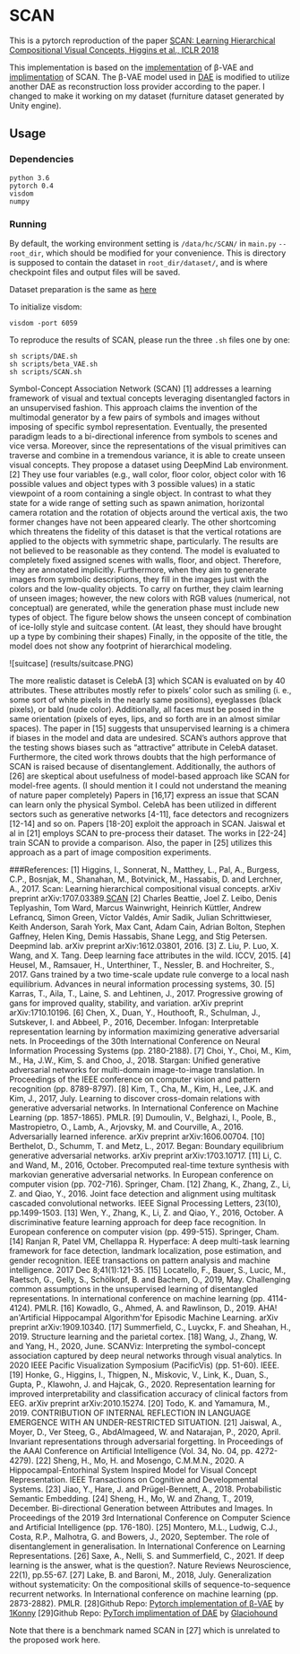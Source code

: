 # SCAN
This is a pytorch reproduction of the paper [SCAN: Learning Hierarchical Compositional Visual Concepts, Higgins et al., ICLR 2018][SCAN]

This implementation is based on the [implementation][beta-VAE] of β-VAE and [implimentation][DAE] of SCAN.
The β-VAE model used in [DAE] is modified to utilize another DAE as reconstruction loss provider according to the paper.
I changed to make it working on my dataset (furniture dataset generated by Unity engine).

## Usage

### Dependencies
```
python 3.6
pytorch 0.4
visdom
numpy
```

### Running

By default, the working environment setting is `/data/hc/SCAN/` in `main.py` `--root_dir`, which should be modified for your convenience.
This is directory is supposed to contain the dataset in `root_dir/dataset/`, and is where checkpoint files and output files will be saved.

Dataset preparation is the same as [here](https://github.com/1Konny/FactorVAE)

To initialize visdom:

    visdom -port 6059

To reproduce the results of SCAN, please run the three `.sh` files one by one:

    sh scripts/DAE.sh
    sh scripts/beta_VAE.sh
    sh scripts/SCAN.sh

Symbol-Concept Association Network (SCAN) [1] addresses a learning framework of visual and textual concepts leveraging disentangled factors in an unsupervised fashion.  This approach claims the invention of the multimodal generator by a few pairs of symbols and images without imposing of specific symbol representation. Eventually, the presented paradigm leads to a bi-directional inference from symbols to scenes and vice versa. Moreover, since the representations of the visual primitives can traverse and combine in a tremendous variance, it is able to create unseen visual concepts. 
They propose a dataset using DeepMind Lab environment. [2] They use four variables (e.g., wall color, floor color, object color with 16 possible values and object types with 3 possible values) in a static viewpoint of a room containing a single object. In contrast to what they state for a wide range of setting such as spawn animation, horizontal camera rotation and the rotation of objects around the vertical axis, the two former changes have not been appeared clearly. The other shortcoming which threatens the fidelity of this dataset is that the vertical rotations are applied to the objects with symmetric shape, particularly. The results are not believed to be reasonable as they contend. The model is evaluated to completely fixed assigned scenes with walls, floor, and object. Therefore, they are annotated implicitly. Furthermore, when they aim to generate images from symbolic descriptions, they fill in the images just with the colors and the low-quality objects. To carry on further, they claim learning of unseen images; however, the new colors with RGB values (numerical, not conceptual) are generated, while the generation phase must include new types of object. The figure below shows the unseen concept of combination of ice-lolly style and suitcase content. (At least, they should have brought up a type by combining their shapes) Finally, in the opposite of the title, the model does not show any footprint of hierarchical modeling.

![suitcase] (results/suitcase.PNG)

The more realistic dataset is CelebA [3] which SCAN is evaluated on by 40 attributes. These attributes mostly refer to pixels’ color such as smiling (i. e., some sort of white pixels in the nearly same positions), eyeglasses (black pixels), or bald (nude color). Additionally, all faces must be posed in the same orientation (pixels of eyes, lips, and so forth are in an almost similar spaces). 
The paper in [15] suggests that unsupervised learning is a chimera if biases in the model and data are undesired. SCAN’s authors approve that the testing shows biases such as “attractive” attribute in CelebA dataset. Furthermore, the cited work throws doubts that the high performance of SCAN is raised because of disentanglement. Additionally, the authors of [26] are skeptical about usefulness of model-based approach like SCAN for model-free agents. (I should mention it I could not understand the meaning of nature paper completely) 
Papers in [16,17] express an issue that SCAN can learn only the physical Symbol.
CelebA has been utilized in different sectors such as generative networks [4-11], face detectors and recognizers [12-14] and so on. 
Papers [18-20] exploit the approach in SCAN. Jaiswal et al in [21] employs SCAN to pre-process their dataset. The works in [22-24] train SCAN to provide a comparison. Also, the paper in [25] utilizes this approach as a part of image composition experiments.


###References:
[1] Higgins, I., Sonnerat, N., Matthey, L., Pal, A., Burgess, C.P., Bosnjak, M., Shanahan, M., Botvinick, M., Hassabis, D. and Lerchner, A., 2017. Scan: Learning hierarchical compositional visual concepts. arXiv preprint arXiv:1707.03389.[SCAN]
[2] Charles Beattie, Joel Z. Leibo, Denis Teplyashin, Tom Ward, Marcus Wainwright, Heinrich Küttler, Andrew Lefrancq, Simon Green, Víctor Valdés, Amir Sadik, Julian Schrittwieser, Keith Anderson, Sarah York, Max Cant, Adam Cain, Adrian Bolton, Stephen Gaffney, Helen King, Demis Hassabis, Shane Legg, and Stig Petersen. Deepmind lab. arXiv preprint arXiv:1612.03801, 2016.
[3] Z. Liu, P. Luo, X. Wang, and X. Tang. Deep learning face attributes in the wild. ICCV, 2015.
[4] Heusel, M., Ramsauer, H., Unterthiner, T., Nessler, B. and Hochreiter, S., 2017. Gans trained by a two time-scale update rule converge to a local nash equilibrium. Advances in neural information processing systems, 30.
[5] Karras, T., Aila, T., Laine, S. and Lehtinen, J., 2017. Progressive growing of gans for improved quality, stability, and variation. arXiv preprint arXiv:1710.10196.
[6] Chen, X., Duan, Y., Houthooft, R., Schulman, J., Sutskever, I. and Abbeel, P., 2016, December. Infogan: Interpretable representation learning by information maximizing generative adversarial nets. In Proceedings of the 30th International Conference on Neural Information Processing Systems (pp. 2180-2188).
[7] Choi, Y., Choi, M., Kim, M., Ha, J.W., Kim, S. and Choo, J., 2018. Stargan: Unified generative adversarial networks for multi-domain image-to-image translation. In Proceedings of the IEEE conference on computer vision and pattern recognition (pp. 8789-8797).
[8] Kim, T., Cha, M., Kim, H., Lee, J.K. and Kim, J., 2017, July. Learning to discover cross-domain relations with generative adversarial networks. In International Conference on Machine Learning (pp. 1857-1865). PMLR.
[9] Dumoulin, V., Belghazi, I., Poole, B., Mastropietro, O., Lamb, A., Arjovsky, M. and Courville, A., 2016. Adversarially learned inference. arXiv preprint arXiv:1606.00704.
[10] Berthelot, D., Schumm, T. and Metz, L., 2017. Began: Boundary equilibrium generative adversarial networks. arXiv preprint arXiv:1703.10717.
[11] Li, C. and Wand, M., 2016, October. Precomputed real-time texture synthesis with markovian generative adversarial networks. In European conference on computer vision (pp. 702-716). Springer, Cham.
[12] Zhang, K., Zhang, Z., Li, Z. and Qiao, Y., 2016. Joint face detection and alignment using multitask cascaded convolutional networks. IEEE Signal Processing Letters, 23(10), pp.1499-1503.
[13] Wen, Y., Zhang, K., Li, Z. and Qiao, Y., 2016, October. A discriminative feature learning approach for deep face recognition. In European conference on computer vision (pp. 499-515). Springer, Cham.
[14] Ranjan R, Patel VM, Chellappa R. Hyperface: A deep multi-task learning framework for face detection, landmark localization, pose estimation, and gender recognition. IEEE transactions on pattern analysis and machine intelligence. 2017 Dec 8;41(1):121-35.
[15] Locatello, F., Bauer, S., Lucic, M., Raetsch, G., Gelly, S., Schölkopf, B. and Bachem, O., 2019, May. Challenging common assumptions in the unsupervised learning of disentangled representations. In international conference on machine learning (pp. 4114-4124). PMLR.
[16] Kowadlo, G., Ahmed, A. and Rawlinson, D., 2019. AHA! an'Artificial Hippocampal Algorithm'for Episodic Machine Learning. arXiv preprint arXiv:1909.10340.
[17] Summerfield, C., Luyckx, F. and Sheahan, H., 2019. Structure learning and the parietal cortex.
[18] Wang, J., Zhang, W. and Yang, H., 2020, June. SCANViz: Interpreting the symbol-concept association captured by deep neural networks through visual analytics. In 2020 IEEE Pacific Visualization Symposium (PacificVis) (pp. 51-60). IEEE.
[19] Honke, G., Higgins, I., Thigpen, N., Miskovic, V., Link, K., Duan, S., Gupta, P., Klawohn, J. and Hajcak, G., 2020. Representation learning for improved interpretability and classification accuracy of clinical factors from EEG. arXiv preprint arXiv:2010.15274.
[20] Todo, K. and Yamamura, M., 2019. CONTRIBUTION OF INTERNAL REFLECTION IN LANGUAGE EMERGENCE WITH AN UNDER-RESTRICTED SITUATION.
[21] Jaiswal, A., Moyer, D., Ver Steeg, G., AbdAlmageed, W. and Natarajan, P., 2020, April. Invariant representations through adversarial forgetting. In Proceedings of the AAAI Conference on Artificial Intelligence (Vol. 34, No. 04, pp. 4272-4279).
[22] Sheng, H., Mo, H. and Mosengo, C.M.M.N., 2020. A Hippocampal-Entorhinal System Inspired Model for Visual Concept Representation. IEEE Transactions on Cognitive and Developmental Systems.
[23] Jiao, Y., Hare, J. and Prügel-Bennett, A., 2018. Probabilistic Semantic Embedding.
[24] Sheng, H., Mo, W. and Zhang, T., 2019, December. Bi-directional Generation between Attributes and Images. In Proceedings of the 2019 3rd International Conference on Computer Science and Artificial Intelligence (pp. 176-180).
[25] Montero, M.L., Ludwig, C.J., Costa, R.P., Malhotra, G. and Bowers, J., 2020, September. The role of disentanglement in generalisation. In International Conference on Learning Representations.
[26] Saxe, A., Nelli, S. and Summerfield, C., 2021. If deep learning is the answer, what is the question?. Nature Reviews Neuroscience, 22(1), pp.55-67.
[27] Lake, B. and Baroni, M., 2018, July. Generalization without systematicity: On the compositional skills of sequence-to-sequence recurrent networks. In International conference on machine learning (pp. 2873-2882). PMLR.
[28]Github Repo: [Pytorch implementation of β-VAE][beta-VAE] by [1Konny](https://github.com/1Konny)
[29]Github Repo: [PyTorch implimentation of DAE][DAE] by [Glaciohound](https://github.com/Glaciohound)

Note that there is a benchmark named SCAN in [27] which is unrelated to the proposed work here.


[SCAN]: https://arxiv.org/abs/1707.03389
[beta-VAE]: https://github.com/1Konny/Beta-VAE 
[DAE]: https://github.com/Glaciohound/SCAN
[issue]: https://github.com/miyosuda/scan/issues/1
